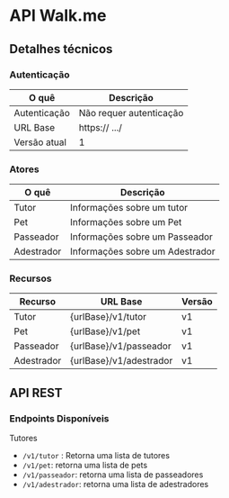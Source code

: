 # API Walk.me

## Detalhes técnicos

### Autenticação

| O quê       | Descrição                       |
| ------------| --------------------------------| 
| Autenticação| Não requer autenticação         |
| URL Base    | https:// .../                   |
| Versão atual| 1                               | 

### Atores
| O quê      | Descrição                       |
| -----------| --------------------------------| 
| Tutor      | Informações sobre um tutor      |
| Pet        | Informações sobre um Pet        |
| Passeador  | Informações sobre um Passeador  | 
| Adestrador | Informações sobre um Adestrador |

### Recursos

| Recurso    | URL Base                        | Versão  |
| -----------| --------------------------------| --------|
| Tutor      | {urlBase}/v1/tutor              | v1      |
| Pet        | {urlBase}/v1/pet                | v1      |
| Passeador  | {urlBase}/v1/passeador          | v1      |
| Adestrador | {urlBase}/v1/adestrador         | v1      |

## API REST

### Endpoints Disponíveis

Tutores

- ``` /v1/tutor ``` : Retorna uma lista de tutores
- ```/v1/pet```: retorna uma lista de pets
- ```/v1/passeador```: retorna uma lista de passeadores
- ```/v1/adestrador```: retorna uma lista de adestradores